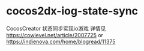 # cocos2dx-iog-state-sync
CocosCreator 状态同步实现io游戏
详情见 https://cowlevel.net/article/2007725
or
https://indienova.com/home/blogread/11375
